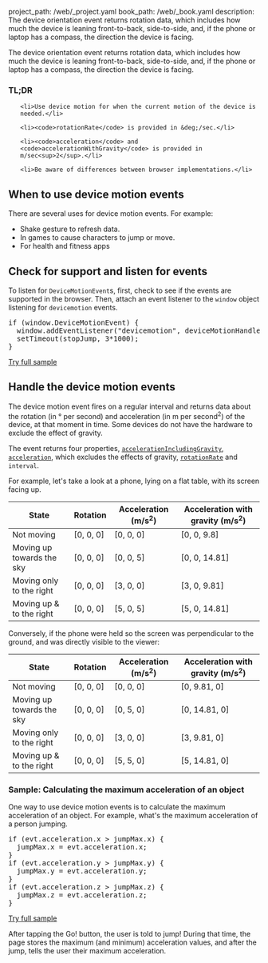 project_path: /web/_project.yaml
book_path: /web/_book.yaml
description: The device orientation event returns rotation data, which includes how much the device is leaning front-to-back, side-to-side, and, if the phone or laptop has a compass, the direction the device is facing.

<p class="intro">
  The device orientation event returns rotation data, which includes how much the device is leaning front-to-back, side-to-side, and, if the phone or laptop has a compass, the direction the device is facing.
</p>


















<div class="wf-highlight-list wf-highlight-list--learning" markdown="1">
  <h3 class="wf-highlight-list__title">TL;DR</h3>

  
  <ul class="wf-highlight-list__list">
    
    <li>Use device motion for when the current motion of the device is needed.</li>
    
    <li><code>rotationRate</code> is provided in &deg;/sec.</li>
    
    <li><code>acceleration</code> and <code>accelerationWithGravity</code> is provided in m/sec<sup>2</sup>.</li>
    
    <li>Be aware of differences between browser implementations.</li>
    
  </ul>
  
</div>



## When to use device motion events

There are several uses for device motion events.  For example:

* Shake gesture to refresh data.
* In games to cause characters to jump or move.
* For health and fitness apps


## Check for support and listen for events

To listen for `DeviceMotionEvent`s, first, check to see if the events are
supported in the browser.  Then, attach an event listener to the `window` 
object listening for `devicemotion` events. 


  <div dir="ltr" class="highlight-module highlight-module--code highlight-module--right">
      <div class="highlight"><pre><span class="k">if</span> <span class="p">(</span><span class="nb">window</span><span class="p">.</span><span class="nx">DeviceMotionEvent</span><span class="p">)</span> <span class="p">{</span>
  <span class="nb">window</span><span class="p">.</span><span class="nx">addEventListener</span><span class="p">(</span><span class="s2">&quot;devicemotion&quot;</span><span class="p">,</span> <span class="nx">deviceMotionHandler</span><span class="p">);</span>
  <span class="nx">setTimeout</span><span class="p">(</span><span class="nx">stopJump</span><span class="p">,</span> <span class="mi">3</span><span class="o">*</span><span class="mi">1000</span><span class="p">);</span>
<span class="p">}</span>
</pre></div>
      <p>
        <a class="highlight-module__cta mdl-button mdl-js-button mdl-button--raised mdl-button--colored" href="/web/resources/samples/fundamentals/native-hardware/device-orientation/jump-test.html">Try full sample</a>
      </p>
  </div>



## Handle the device motion events

The device motion event fires on a regular interval and returns data about the
rotation (in &deg; per second) and acceleration (in m per second<sup>2</sup>)
of the device, at that moment in time.  Some devices do not have the hardware
to exclude the effect of gravity.

The event returns four properties, 
<a href="index.html#device-frame-coordinate">`accelerationIncludingGravity`</a>, 
<a href="index.html#device-frame-coordinate">`acceleration`</a>, 
which excludes the effects of gravity, 
<a href="index.html#rotation-data">`rotationRate`</a> and `interval`.

For example, let's take a look at a phone, lying on a flat table,
with its screen facing up.

<table class="mdl-data-table mdl-js-data-table">
  <colgroup>
    <col span="1">
    <col span="1">
    <col span="1">
    <col span="1">
  </colgroup>
  <thead>
    <tr>
      <th data-th="State">State</th>
      <th data-th="Rotation">Rotation</th>
      <th data-th="Acceleration (m/s<sup>2</sup>)">Acceleration (m/s<sup>2</sup>)</th>
      <th data-th="Acceleration with gravity (m/s<sup>2</sup>)">Acceleration with gravity (m/s<sup>2</sup>)</th>
    </tr>
  </thead>
  <tbody>
    <tr>
      <td data-th="State">Not moving</td>
      <td data-th="Rotation">[0, 0, 0]</td>
      <td data-th="Acceleration">[0, 0, 0]</td>
      <td data-th="Acceleration with gravity">[0, 0, 9.8]</td>
    </tr>
    <tr>
      <td data-th="State">Moving up towards the sky</td>
      <td data-th="Rotation">[0, 0, 0]</td>
      <td data-th="Acceleration">[0, 0, 5]</td>
      <td data-th="Acceleration with gravity">[0, 0, 14.81]</td>
    </tr>
    <tr>
      <td data-th="State">Moving only to the right</td>
      <td data-th="Rotation">[0, 0, 0]</td>
      <td data-th="Acceleration">[3, 0, 0]</td>
      <td data-th="Acceleration with gravity">[3, 0, 9.81]</td>
    </tr>
    <tr>
      <td data-th="State">Moving up &amp; to the right</td>
      <td data-th="Rotation">[0, 0, 0]</td>
      <td data-th="Acceleration">[5, 0, 5]</td>
      <td data-th="Acceleration with gravity">[5, 0, 14.81]</td>
    </tr>
  </tbody>
</table>

Conversely, if the phone were held so the screen was perpendicular to the
ground, and was directly visible to the viewer:

<table class="mdl-data-table mdl-js-data-table">
  <colgroup>
    <col span="1">
    <col span="1">
    <col span="1">
    <col span="1">
  </colgroup>
  <thead>
    <tr>
      <th data-th="State">State</th>
      <th data-th="Rotation">Rotation</th>
      <th data-th="Acceleration (m/s<sup>2</sup>)">Acceleration (m/s<sup>2</sup>)</th>
      <th data-th="Acceleration with gravity (m/s<sup>2</sup>)">Acceleration with gravity (m/s<sup>2</sup>)</th>
    </tr>
  </thead>
  <tbody>
    <tr>
      <td data-th="State">Not moving</td>
      <td data-th="Rotation">[0, 0, 0]</td>
      <td data-th="Acceleration">[0, 0, 0]</td>
      <td data-th="Acceleration with gravity">[0, 9.81, 0]</td>
    </tr>
    <tr>
      <td data-th="State">Moving up towards the sky</td>
      <td data-th="Rotation">[0, 0, 0]</td>
      <td data-th="Acceleration">[0, 5, 0]</td>
      <td data-th="Acceleration with gravity">[0, 14.81, 0]</td>
    </tr>
    <tr>
      <td data-th="State">Moving only to the right</td>
      <td data-th="Rotation">[0, 0, 0]</td>
      <td data-th="Acceleration">[3, 0, 0]</td>
      <td data-th="Acceleration with gravity">[3, 9.81, 0]</td>
    </tr>
    <tr>
      <td data-th="State">Moving up &amp; to the right</td>
      <td data-th="Rotation">[0, 0, 0]</td>
      <td data-th="Acceleration">[5, 5, 0]</td>
      <td data-th="Acceleration with gravity">[5, 14.81, 0]</td>
    </tr>
  </tbody>
</table>

### Sample: Calculating the maximum acceleration of an object

One way to use  device motion events is to calculate the maximum acceleration
of an object.  For example, what's the maximum acceleration of a person 
jumping.


  <div dir="ltr" class="highlight-module highlight-module--code highlight-module--right">
      <div class="highlight"><pre><span class="k">if</span> <span class="p">(</span><span class="nx">evt</span><span class="p">.</span><span class="nx">acceleration</span><span class="p">.</span><span class="nx">x</span> <span class="o">&gt;</span> <span class="nx">jumpMax</span><span class="p">.</span><span class="nx">x</span><span class="p">)</span> <span class="p">{</span>
  <span class="nx">jumpMax</span><span class="p">.</span><span class="nx">x</span> <span class="o">=</span> <span class="nx">evt</span><span class="p">.</span><span class="nx">acceleration</span><span class="p">.</span><span class="nx">x</span><span class="p">;</span>
<span class="p">}</span>
<span class="k">if</span> <span class="p">(</span><span class="nx">evt</span><span class="p">.</span><span class="nx">acceleration</span><span class="p">.</span><span class="nx">y</span> <span class="o">&gt;</span> <span class="nx">jumpMax</span><span class="p">.</span><span class="nx">y</span><span class="p">)</span> <span class="p">{</span>
  <span class="nx">jumpMax</span><span class="p">.</span><span class="nx">y</span> <span class="o">=</span> <span class="nx">evt</span><span class="p">.</span><span class="nx">acceleration</span><span class="p">.</span><span class="nx">y</span><span class="p">;</span>
<span class="p">}</span>
<span class="k">if</span> <span class="p">(</span><span class="nx">evt</span><span class="p">.</span><span class="nx">acceleration</span><span class="p">.</span><span class="nx">z</span> <span class="o">&gt;</span> <span class="nx">jumpMax</span><span class="p">.</span><span class="nx">z</span><span class="p">)</span> <span class="p">{</span>
  <span class="nx">jumpMax</span><span class="p">.</span><span class="nx">z</span> <span class="o">=</span> <span class="nx">evt</span><span class="p">.</span><span class="nx">acceleration</span><span class="p">.</span><span class="nx">z</span><span class="p">;</span>
<span class="p">}</span>
</pre></div>
      <p>
        <a class="highlight-module__cta mdl-button mdl-js-button mdl-button--raised mdl-button--colored" href="/web/resources/samples/fundamentals/native-hardware/device-orientation/jump-test.html">Try full sample</a>
      </p>
  </div>



After tapping the Go! button, the user is told to jump!  During that time,
the page stores the maximum (and minimum) acceleration values, and after the
jump, tells the user their maximum acceleration.


